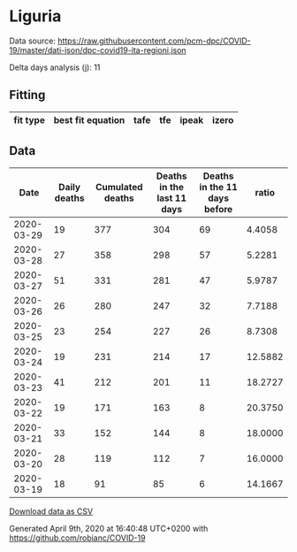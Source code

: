 # Liguria

Data source: https://raw.githubusercontent.com/pcm-dpc/COVID-19/master/dati-json/dpc-covid19-ita-regioni.json

Delta days analysis (j): 11

## Fitting 
|fit type|best fit equation|tafe|tfe|ipeak|izero|
|-------|-----|--------|------|---|---|

## Data
|Date|Daily deaths|Cumulated deaths|Deaths in the last 11 days|Deaths in the 11 days before|ratio|
|----|----------|-----------|-------|--------------------|-----|
|2020-03-29|19|377|304|69|4.4058|
|2020-03-28|27|358|298|57|5.2281|
|2020-03-27|51|331|281|47|5.9787|
|2020-03-26|26|280|247|32|7.7188|
|2020-03-25|23|254|227|26|8.7308|
|2020-03-24|19|231|214|17|12.5882|
|2020-03-23|41|212|201|11|18.2727|
|2020-03-22|19|171|163|8|20.3750|
|2020-03-21|33|152|144|8|18.0000|
|2020-03-20|28|119|112|7|16.0000|
|2020-03-19|18|91|85|6|14.1667|

[Download data as CSV](COVID-19_liguria_j11_2020-03-29.csv)

Generated April 9th, 2020 at 16:40:48 UTC+0200 with https://github.com/robianc/COVID-19
